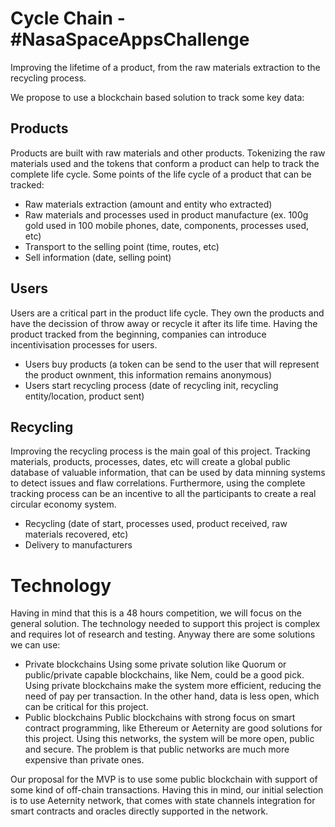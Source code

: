 # Cycle Chain - #NasaSpaceAppsChallenge
Improving the lifetime of a product, from the raw materials extraction to the recycling process.

We propose to use a blockchain based solution to track some key data:

## Products
Products are built with raw materials and other products. Tokenizing the raw materials used and the tokens that conform a product can help to track the complete life cycle. 
Some points of the life cycle of a product that can be tracked:
 - Raw materials extraction (amount and entity who extracted)
 - Raw materials and processes used in product manufacture (ex. 100g gold used in 100 mobile phones, date, components, processes used, etc)
 - Transport to the selling point (time, routes, etc)
 - Sell information (date, selling point)
 
## Users
Users are a critical part in the product life cycle. They own the products and have the decission of throw away or recycle it after its life time. Having the product tracked from the beginning, companies can introduce incentivisation processes for users.
 - Users buy products (a token can be send to the user that will represent the product ownment, this information remains anonymous)
 - Users start recycling process (date of recycling init, recycling entity/location, product sent)
 
 
 
## Recycling
Improving the recycling process is the main goal of this project. Tracking materials, products, processes, dates, etc will create a global public database of valuable information, that can be used by data minning systems to detect issues and flaw correlations.
Furthermore, using the complete tracking process can be an incentive to all the participants to create a real circular economy system.
 - Recycling (date of start, processes used, product received, raw materials recovered, etc)
 - Delivery to manufacturers
 
# Technology
Having in mind that this is a 48 hours competition, we will focus on the general solution. The technology needed to support this project is complex and requires lot of research and testing. Anyway there are some solutions we can use:
 - Private blockchains
 Using some private solution like Quorum or public/private capable blockchains, like Nem, could be a good pick. Using private blockchains make the system more efficient, reducing the need of pay per transaction. In the other hand, data is less open, which can be critical for this project.
 - Public blockchains
 Public blockchains with strong focus on smart contract programming, like Ethereum or Aeternity are good solutions for this project. Using this networks, the system will be more open, public and secure. The problem is that public networks are much more expensive than private ones.
 
Our proposal for the MVP is to use some public blockchain with support of some kind of off-chain transactions. Having this in mind, our initial selection is to use Aeternity network, that comes with state channels integration for smart contracts and oracles directly supported in the network.


 
 
